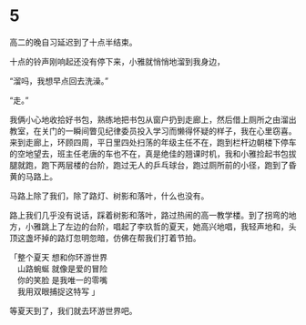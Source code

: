 # 5

高二的晚自习延迟到了十点半结束。

十点的铃声刚响起还没有停下来，小雅就悄悄地溜到我身边，

“溜吗，我想早点回去洗澡。”

“走。”

我俩小心地收拾好书包，熟练地把书包从窗户扔到走廊上，然后借上厕所之由溜出教室，在关门的一瞬间瞥见纪律委员投入学习而懒得怀疑的样子，我在心里窃喜。来到走廊上，环顾四周，平日里四处扫荡的年级主任不在，跑到栏杆边朝楼下停车的空地望去，班主任老唐的车也不在，真是绝佳的翘课时机，我和小雅捡起书包拔腿就跑，跑下两层楼的台阶，跑过无人的乒乓球台，跑过厕所前的小径，跑到了昏黄的马路上。

马路上除了我们，除了路灯、树影和落叶，什么也没有。

路上我们几乎没有说话，踩着树影和落叶，路过热闹的高一教学楼。到了拐弯的地方，小雅跳上了左边的台阶，唱起了李玖哲的夏天，她高兴地唱，我轻声地和，头顶这盏坏掉的路灯忽明忽暗，仿佛在帮我们打着节拍。

「整个夏天 想和你环游世界<br>&emsp;山路蜿蜒 就像是爱的冒险<br>&emsp;你的笑脸 是我唯一的零嘴<br>&emsp;我用双眼捕捉这特写 」

等夏天到了，我们就去环游世界吧。

